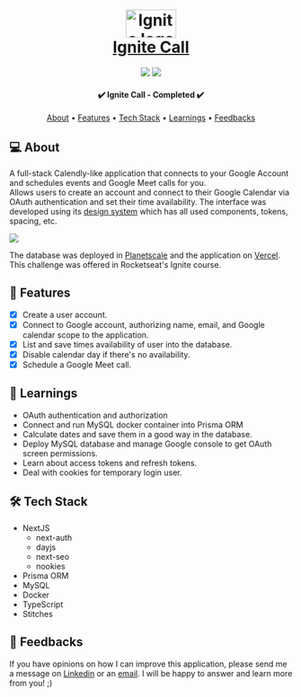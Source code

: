 <h1 align="center">
  <a  href="https://raianeignitecall.vercel.app/">
   <div>
      <img src="https://repository-images.githubusercontent.com/657801497/d93c47a5-3cae-43ed-8a89-6851b9038ad6" alt="Ignite logo" width="90" height="50" />
    </div>
    Ignite Call
  </a>
</h1>

<p align="center">
  <img src="https://badgen.net/npm/v/next" />
  <img src="https://badgen.net/github/contributors/raiane-oliveira/ignite-call" />
</p>

<h4 align="center"> 
	✔️  Ignite Call - Completed  ✔️
</h4>

<p align="center">
 <a href="#-about">About</a> •
 <a href="#-features">Features</a> •
 <a href="#-tech-stack">Tech Stack</a> • 
 <a href="#-learnings">Learnings</a> •
 <a href="#-feedbacks">Feedbacks</a>
</p>

## 💻 About

A full-stack Calendly-like application that connects to your Google Account and schedules events and Google Meet calls for you.  
Allows users to create an account and connect to their Google Calendar via OAuth authentication and set their time availability.
The interface was developed using its <a href="https://github.com/raiane-oliveira/design-system">design system</a> which has all used components, tokens, spacing, etc.

<img src="https://github.com/raiane-oliveira/ignite-call/assets/100815627/a5e54abd-15b2-46ad-b250-589f067cb375" />

The database was deployed in <a href="https://planetscale.com">Planetscale</a> and the application on <a href="https://vercel.com">Vercel</a>.
This challenge was offered in Rocketseat's Ignite course.

## 🪸 Features

- [x] Create a user account.
- [x] Connect to Google account, authorizing name, email, and Google calendar scope to the application.
- [x] List and save times availability of user into the database.
- [x] Disable calendar day if there's no availability.
- [x] Schedule a Google Meet call. 

## 📒 Learnings

- OAuth authentication and authorization
- Connect and run MySQL docker container into Prisma ORM
- Calculate dates and save them in a good way in the database.
- Deploy MySQL database and manage Google console to get OAuth screen permissions.
- Learn about access tokens and refresh tokens.
- Deal with cookies for temporary login user.

## 🛠 Tech Stack

- NextJS
  - next-auth
  - dayjs
  - next-seo
  - nookies
- Prisma ORM
- MySQL
- Docker
- TypeScript
- Stitches

## 🤝 Feedbacks

If you have opinions on how I can improve this application, please send me a message on <a href="https://www.linkedin.com/in/raiane-oliveira-dev">Linkedin</a> or an <a href="mailto:raiane.oliveira404@gmail.com">email</a>.
I will be happy to answer and learn more from you! ;)
